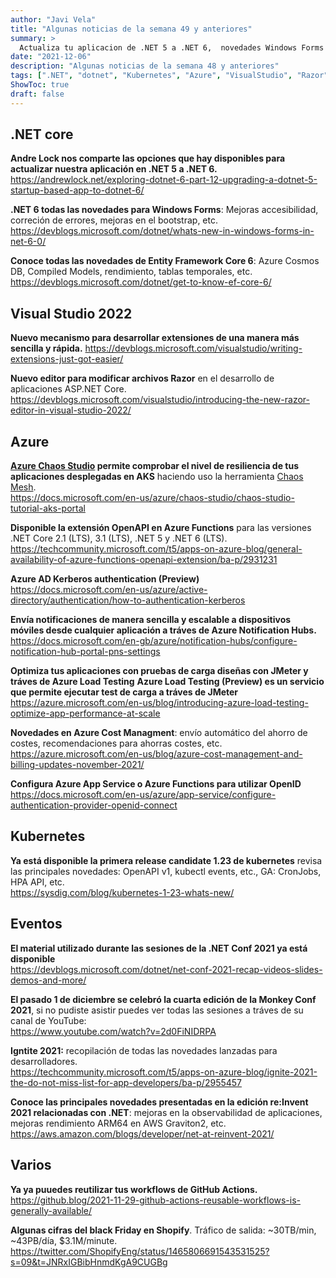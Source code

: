```yaml
---
author: "Javi Vela"
title: "Algunas noticias de la semana 49 y anteriores"
summary: >
  Actualiza tu aplicacion de .NET 5 a .NET 6,  novedades Windows Forms y EF Core 6, Visual Studio: nuevo modelo para desarrollar extensiones, nuevo editor para Razor. Azure Chaos Studio, Azure Functions: OpenAPI y OpenAI. Azure Notification Hubs, Azure Load Testing, Azure Cost Managment, novedades K8S 1.23....
date: "2021-12-06"
description: "Algunas noticias de la semana 48 y anteriores"
tags: [".NET", "dotnet", "Kubernetes", "Azure", "VisualStudio", "Razor", "WindowsForms", "AzureFunctions", "OpenAPI", "OpenAI", "AzureChaos", "AzureNotificationHubs", "AzureLoadTesting", "AzureCostManagement", "K8S"]] 
ShowToc: true
draft: false
---
```

## .NET core
**Andre Lock nos comparte las opciones que hay disponibles para actualizar nuestra aplicación en .NET 5 a .NET 6.**
<br/>
https://andrewlock.net/exploring-dotnet-6-part-12-upgrading-a-dotnet-5-startup-based-app-to-dotnet-6/
<!-- #dotnet #microsoft @andrewlocknet -->

**.NET 6 todas las novedades para Windows Forms**: Mejoras accesibilidad, correción de errores, mejoras en el bootstrap, etc.
<br/>
https://devblogs.microsoft.com/dotnet/whats-new-in-windows-forms-in-net-6-0/
<!-- dotnet #microsoft #windowsforms -->

**Conoce todas las novedades de Entity Framework Core 6**: Azure Cosmos DB, Compiled Models, rendimiento, tablas temporales, etc.
https://devblogs.microsoft.com/dotnet/get-to-know-ef-core-6/
<br/>
<!-- #dotnet #ef #entityframework -->

## Visual Studio 2022
**Nuevo mecanismo para desarrollar extensiones de una manera más sencilla y rápida.** 
https://devblogs.microsoft.com/visualstudio/writing-extensions-just-got-easier/
<br/>
<!-- #visualstudio #microsoft #extensions -->

**Nuevo editor para modificar archivos Razor** en el desarrollo de aplicaciones ASP.NET Core.
https://devblogs.microsoft.com/visualstudio/introducing-the-new-razor-editor-in-visual-studio-2022/
<br/>
<!-- #visualstudio #microsoft #razor #aspnetcore -->

## Azure
**[Azure Chaos Studio](https://azure.microsoft.com/es-es/services/chaos-studio/#overview) permite comprobar el nivel de resiliencia de tus aplicaciones desplegadas en AKS** haciendo uso la herramienta [Chaos Mesh](https://chaos-mesh.org/). 
<br/>
https://docs.microsoft.com/en-us/azure/chaos-studio/chaos-studio-tutorial-aks-portal
<!-- #azure #aks #chaos #kubernetes #k8s #preview -->

**Disponible la extensión OpenAPI en Azure Functions** para las versiones .NET Core 2.1 (LTS), 3.1 (LTS), .NET 5 y .NET 6 (LTS).
<br/>
https://techcommunity.microsoft.com/t5/apps-on-azure-blog/general-availability-of-azure-functions-openapi-extension/ba-p/2931231
<!-- #azure #functions #openapi -->

**Azure AD Kerberos authentication (Preview)**
<br/>
https://docs.microsoft.com/en-us/azure/active-directory/authentication/how-to-authentication-kerberos
<!-- #azure #AD #kerberos #authentication #preview -->

**Envía notificaciones de manera sencilla y escalable a dispositivos móviles desde cualquier aplicación a tráves de Azure Notification Hubs.**
<br/>
https://docs.microsoft.com/en-gb/azure/notification-hubs/configure-notification-hub-portal-pns-settings
<!-- #azzure #notifications #notificationhub #ios #android #windows #Baidu -->

**Optimiza tus aplicaciones con pruebas de carga diseñas con JMeter y tráves de Azure Load Testing**
**Azure Load Testing (Preview) es un servicio que permite ejecutar test de carga a tráves de JMeter**
<br/>
https://azure.microsoft.com/en-us/blog/introducing-azure-load-testing-optimize-app-performance-at-scale
<!-- #azure #microsoft #loadtesting #testing #jmeter -->

**Novedades en Azure Cost Managment**: envío automático del ahorro de costes, recomendaciones para ahorras costes, etc.
<br/>
https://azure.microsoft.com/en-us/blog/azure-cost-management-and-billing-updates-november-2021/
<!-- #azure #microsft #cost #management #billing -->

**Configura Azure App Service o Azure Functions para utilizar OpenID**
<br/>
https://docs.microsoft.com/en-us/azure/app-service/configure-authentication-provider-openid-connect
<!-- #azure #appservice #azurefunctions #openid -->

## Kubernetes
**Ya está disponible la primera release candidate 1.23 de kubernetes** revisa las principales novedades: OpenAPI v1, kubectl events, etc., GA: CronJobs, HPA API, etc.
<br/>
https://sysdig.com/blog/kubernetes-1-23-whats-new/
<!-- #kubernetes #k8s @capitangolo @sysdig -->

## Eventos
**El material utilizado durante las sesiones de la .NET Conf 2021 ya está disponible**
<br/>
https://devblogs.microsoft.com/dotnet/net-conf-2021-recap-videos-slides-demos-and-more/
<!-- #microsoft #dotnet #dotnetconf -->

**El pasado 1 de diciembre se celebró la cuarta edición de la Monkey Conf 2021**, si no pudiste asistir puedes ver todas las sesiones a tráves de su canal de YouTube:
<br/>
https://www.youtube.com/watch?v=2d0FiNIDRPA
<!-- @monkeyconf2021 #monkeyconf2021 #DotNetMAUI -->

**Igntite 2021:** recopilación de todas las novedades lanzadas para desarrolladores.
<br/>
https://techcommunity.microsoft.com/t5/apps-on-azure-blog/ignite-2021-the-do-not-miss-list-for-app-developers/ba-p/2955457
<!-- #microsoft #ignite #events --> 

**Conoce las principales novedades presentadas en la edición re:Invent 2021 relacionadas con .NET**: mejoras en la observabilidad de aplicaciones, mejoras rendimiento ARM64 en AWS Graviton2, etc.
<br/>
https://aws.amazon.com/blogs/developer/net-at-reinvent-2021/
<!-- #aws #reinvent #dotnet -->

## Varios
**Ya ya puuedes reutilizar tus workflows de GitHub Actions.**
<br/>
https://github.blog/2021-11-29-github-actions-reusable-workflows-is-generally-available/
<!-- #github #actions #workflows -->

**Algunas cifras del black Friday en Shopify**. Tráfico de salida: ~30TB/min, ~43PB/día, $3.1M/minute.
<br/>
https://twitter.com/ShopifyEng/status/1465806691543531525?s=09&t=JNRxIGBibHnmdKgA9CUGBg
<!-- #shopify #blackfriday #numbers -->